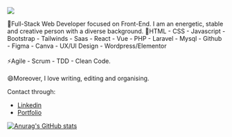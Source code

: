 <img src="https://media.giphy.com/media/22A4ytrr6wPZSqQKAD/giphy.gif">

🌱Full-Stack Web Developer focused on Front-End. I am an energetic, stable and creative person with a diverse background. 
🔭HTML - CSS - Javascript - Bootstrap - Tailwinds - Saas - React - Vue - PHP - Laravel - Mysql - Github - Figma - Canva - UX/UI Design - Wordpress/Elementor <br>
<br>
⚡Agile - Scrum - TDD - Clean Code. <br>
<br>
😄Moreover, I love writing, editing and organising.

Contact through: 
- [Linkedin] 
- [Portfolio]

[![Anurag's GitHub stats](https://github-readme-stats.vercel.app/api?username=martindejos)](https://github.com/anuraghazra/github-readme-stats)


<!-- links -->
[Linkedin]: https://www.linkedin.com/in/mart%C3%ADn-madridejos-b832a4212/
[Portfolio]: https://portfoliomartinmadridejos.netlify.app/#/



